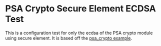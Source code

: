 # PSA Crypto Secure Element ECDSA Test

This is a configuration test for only the ecdsa of the PSA crypto module using
secure element.
It is based off the [psa_crypto example](../../../examples/psa_crypto/README.md).
